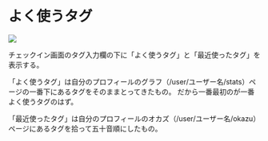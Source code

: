 # よく使うタグ

![](https://media.stellaria.network/media_attachments/files/107/089/274/279/707/445/original/0ec35a7de2ece5af.png)

チェックイン画面のタグ入力欄の下に「よく使うタグ」と「最近使ったタグ」を表示する。

「よく使うタグ」は自分のプロフィールのグラフ（/user/ユーザー名/stats）ページの一番下にあるタグをそのままとってきたもの。
だから一番最初のが一番よく使うタグのはず。

「最近使ったタグ」は自分のプロフィールのオカズ（/user/ユーザー名/okazu）ページにあるタグを拾って五十音順にしたもの。
